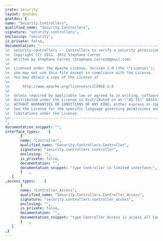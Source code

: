 ```yaml
---
crate: security
layout: gnatdoc
gnatdoc: {
name: "Security.Controllers",
qualified_name: "Security.Controllers",
signature: "security.controllers",
enclosing: "security",
is_private: false,
documentation: "---------------------------------------------------------------------\n  security-controllers -- Controllers to verify a security permission\n  Copyright (C) 2011, 2012 Stephane Carrez\n  Written by Stephane Carrez (Stephane.Carrez@gmail.com)\n\n  Licensed under the Apache License, Version 2.0 (the \"License\");\n  you may not use this file except in compliance with the License.\n  You may obtain a copy of the License at\n\n      http://www.apache.org/licenses/LICENSE-2.0\n\n  Unless required by applicable law or agreed to in writing, software\n  distributed under the License is distributed on an \"AS IS\" BASIS,\n  WITHOUT WARRANTIES OR CONDITIONS OF ANY KIND, either express or implied.\n  See the License for the specific language governing permissions and\n  limitations under the License.\n---------------------------------------------------------------------",
documentation_snippet: "",
interface_types:    [
       {
       name: "Controller",
       qualified_name: "Security.Controllers.Controller",
       signature: "security.controllers.controller",
       enclosing: "",
       is_private: false,
       documentation: "",
       documentation_snippet: "type Controller is limited interface;",
       }   ,
   ]
,access_types:    [
       {
       name: "Controller_Access",
       qualified_name: "Security.Controllers.Controller_Access",
       signature: "security.controllers.controller_access",
       enclosing: "",
       is_private: false,
       documentation: "",
       documentation_snippet: "type Controller_Access is access all Controller'Class;",
       }   ,
   ]
,}
---
```

